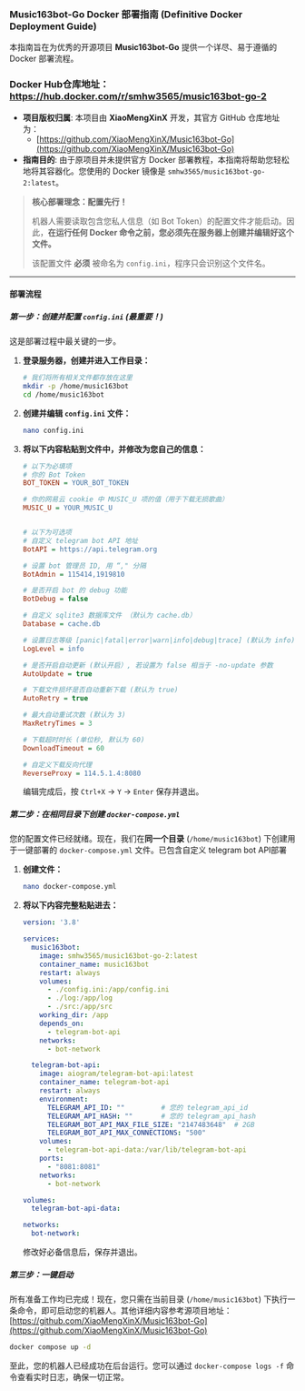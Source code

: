 ### Music163bot-Go  Docker 部署指南 (Definitive Docker Deployment Guide)

本指南旨在为优秀的开源项目 **Music163bot-Go** 提供一个详尽、易于遵循的 Docker 部署流程。

### Docker Hub仓库地址：https://hub.docker.com/r/smhw3565/music163bot-go-2

*   **项目版权归属**: 本项目由 **XiaoMengXinX** 开发，其官方 GitHub 仓库地址为：
    *   [https://github.com/XiaoMengXinX/Music163bot-Go](https://github.com/XiaoMengXinX/Music163bot-Go)
*   **指南目的**: 由于原项目并未提供官方 Docker 部署教程，本指南将帮助您轻松地将其容器化。您使用的 Docker 镜像是 `smhw3565/music163bot-go-2:latest`。

> **核心部署理念：配置先行！**
>
> 机器人需要读取包含您私人信息（如 Bot Token）的配置文件才能启动。因此，**在运行任何 Docker 命令之前，您必须先在服务器上创建并编辑好这个文件。**
>
> 该配置文件 **必须** 被命名为 `config.ini`，程序只会识别这个文件名。

---

#### 部署流程

##### **第一步：创建并配置 `config.ini` (最重要！)**

这是部署过程中最关键的一步。

1. **登录服务器，创建并进入工作目录：**

   ```bash
   # 我们将所有相关文件都存放在这里
   mkdir -p /home/music163bot
   cd /home/music163bot
   ```

2. **创建并编辑 `config.ini` 文件：**

   ```bash
   nano config.ini
   ```

3. **将以下内容粘贴到文件中，并修改为您自己的信息：**

   ```ini
   # 以下为必填项
   # 你的 Bot Token
   BOT_TOKEN = YOUR_BOT_TOKEN
   
   # 你的网易云 cookie 中 MUSIC_U 项的值（用于下载无损歌曲）
   MUSIC_U = YOUR_MUSIC_U
   
   
   # 以下为可选项
   # 自定义 telegram bot API 地址
   BotAPI = https://api.telegram.org
   
   # 设置 bot 管理员 ID, 用 “," 分隔
   BotAdmin = 115414,1919810
   
   # 是否开启 bot 的 debug 功能
   BotDebug = false
   
   # 自定义 sqlite3 数据库文件 （默认为 cache.db）
   Database = cache.db
   
   # 设置日志等级 [panic|fatal|error|warn|info|debug|trace] (默认为 info)
   LogLevel = info
   
   # 是否开启自动更新 (默认开启）, 若设置为 false 相当于 -no-update 参数
   AutoUpdate = true
   
   # 下载文件损坏是否自动重新下载 (默认为 true)
   AutoRetry = true
   
   # 最大自动重试次数 (默认为 3)
   MaxRetryTimes = 3
   
   # 下载超时时长 (单位秒, 默认为 60)
   DownloadTimeout = 60
   
   # 自定义下载反向代理
   ReverseProxy = 114.5.1.4:8080
   ```

   编辑完成后，按 `Ctrl+X` -> `Y` -> `Enter` 保存并退出。

##### **第二步：在相同目录下创建 `docker-compose.yml`**

您的配置文件已经就绪。现在，我们在**同一个目录** (`/home/music163bot`) 下创建用于一键部署的 `docker-compose.yml` 文件。已包含自定义 telegram bot API部署

1. **创建文件：**

   ```bash
   nano docker-compose.yml
   ```

2. **将以下内容完整粘贴进去：**

   ```yaml
   version: '3.8'
   
   services:
     music163bot:
       image: smhw3565/music163bot-go-2:latest
       container_name: music163bot
       restart: always
       volumes:
         - ./config.ini:/app/config.ini
         - ./log:/app/log
         - ./src:/app/src
       working_dir: /app
       depends_on:
         - telegram-bot-api
       networks:
         - bot-network
   
     telegram-bot-api:
       image: aiogram/telegram-bot-api:latest
       container_name: telegram-bot-api
       restart: always
       environment:
         TELEGRAM_API_ID: ""         # 您的 telegram_api_id
         TELEGRAM_API_HASH: ""       # 您的 telegram_api_hash
         TELEGRAM_BOT_API_MAX_FILE_SIZE: "2147483648"  # 2GB
         TELEGRAM_BOT_API_MAX_CONNECTIONS: "500"
       volumes:
         - telegram-bot-api-data:/var/lib/telegram-bot-api
       ports:
         - "8081:8081"
       networks:
         - bot-network
   
   volumes:
     telegram-bot-api-data:
   
   networks:
     bot-network:
   ```

   修改好必备信息后，保存并退出。

##### **第三步：一键启动**

所有准备工作均已完成！现在，您只需在当前目录 (`/home/music163bot`) 下执行一条命令，即可启动您的机器人。其他详细内容参考源项目地址：[https://github.com/XiaoMengXinX/Music163bot-Go](https://github.com/XiaoMengXinX/Music163bot-Go)

```bash
docker compose up -d
```

至此，您的机器人已经成功在后台运行。您可以通过 `docker-compose logs -f` 命令查看实时日志，确保一切正常。 
